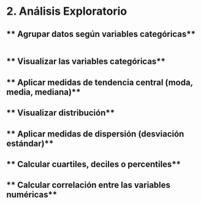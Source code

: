 # 2. Análisis Exploratorio

## ** Agrupar datos según variables categóricas**



```sql

```

## ** Visualizar las variables categóricas**

## ** Aplicar medidas de tendencia central (moda, media, mediana)**
## ** Visualizar distribución**
## ** Aplicar medidas de dispersión (desviación estándar)**
## ** Calcular cuartiles, deciles o percentiles**
## ** Calcular correlación entre las variables numéricas**
